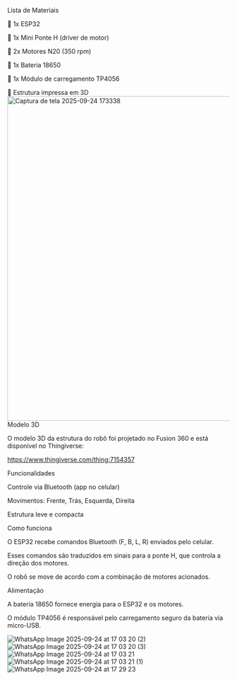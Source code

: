  Lista de Materiais

🔹 1x ESP32

🔹 1x Mini Ponte H (driver de motor)

🔹 2x Motores N20 (350 rpm)

🔹 1x Bateria 18650

🔹 1x Módulo de carregamento TP4056

🔹 Estrutura impressa em 3D
<img width="1335" height="734" alt="Captura de tela 2025-09-24 173338" src="https://github.com/user-attachments/assets/2bb53ffa-ccab-4ec3-b440-5b31f2b06b56" />
 Modelo 3D

O modelo 3D da estrutura do robô foi projetado no Fusion 360 e está disponível no Thingiverse:

 https://www.thingiverse.com/thing:7154357


Funcionalidades

Controle via Bluetooth (app no celular)

Movimentos: Frente, Trás, Esquerda, Direita

Estrutura leve e compacta

 Como funciona

O ESP32 recebe comandos Bluetooth (F, B, L, R) enviados pelo celular.

Esses comandos são traduzidos em sinais para a ponte H, que controla a direção dos motores.

O robô se move de acordo com a combinação de motores acionados.

 Alimentação

A bateria 18650 fornece energia para o ESP32 e os motores.

O módulo TP4056 é responsável pelo carregamento seguro da bateria via micro-USB.

![WhatsApp Image 2025-09-24 at 17 03 20 (2)](https://github.com/user-attachments/assets/e12b0b93-082c-4418-9258-1ca964ffe508)
![WhatsApp Image 2025-09-24 at 17 03 20 (3)](https://github.com/user-attachments/assets/804d9e1b-cab0-41a9-8c84-6b078de896ca)
![WhatsApp Image 2025-09-24 at 17 03 21](https://github.com/user-attachments/assets/b2244f9e-f366-4c81-9d86-755ebc2d251b)
![WhatsApp Image 2025-09-24 at 17 03 21 (1)](https://github.com/user-attachments/assets/1095f53d-3359-46f1-bc15-03f73bc837b9)
![WhatsApp Image 2025-09-24 at 17 29 23](https://github.com/user-attachments/assets/05d5df51-e858-4580-a707-bccd003888a3)




